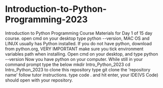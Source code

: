 # Introduction-to-Python-Programming-2023
Introduction to Python Programming Course Materials for Day 1 of 15 day course.
open cmd on your desktop
type python --version, MAC OS and LINUX usually has Python installed.
If you do not have python, download from python.org, VERY IMPORTANT make sure you tick environment variables path when installing.
Open cmd on your desktop, and type python --version
Now you have python on your computer.
While still in your command prompt type the below
mkdir Intro_Python_2023
cd Intro_Python_2023
to clone this repository type
git clone the 'repository name' follow tutor instructions.
type code . and hit enter, your IDE(VS Code) should open with your repository.

